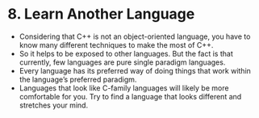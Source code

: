 # 8. Learn Another Language

- Considering that C++ is not an object-oriented language, you have to know many different techniques to make the most of C++. 
- So it helps to be exposed to other languages. But the fact is that currently, few languages are pure single paradigm languages.
- Every language has its preferred way of doing things that work within the language’s preferred paradigm.
- Languages that look like C-family languages will likely be more comfortable for you. Try to find a language that looks different and stretches your mind.